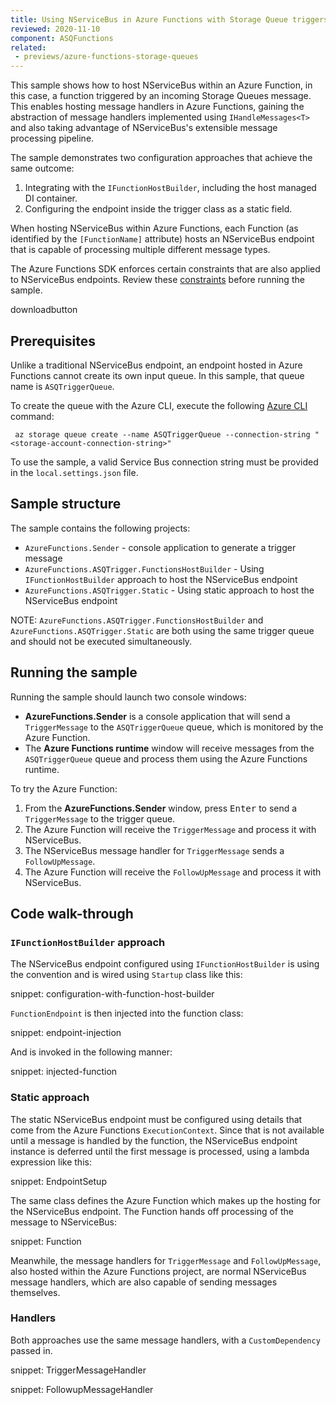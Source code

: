 ```yaml
---
title: Using NServiceBus in Azure Functions with Storage Queue triggers
reviewed: 2020-11-10
component: ASQFunctions
related:
 - previews/azure-functions-storage-queues
---
```


This sample shows how to host NServiceBus within an Azure Function, in this case, a function triggered by an incoming Storage Queues message. This enables hosting message handlers in Azure Functions, gaining the abstraction of message handlers implemented using `IHandleMessages<T>` and also taking advantage of NServiceBus's extensible message processing pipeline.

The sample demonstrates two configuration approaches that achieve the same outcome:
1. Integrating with the `IFunctionHostBuilder`, including the host managed DI container.
2. Configuring the endpoint inside the trigger class as a static field.

When hosting NServiceBus within Azure Functions, each Function (as identified by the `[FunctionName]` attribute) hosts an NServiceBus endpoint that is capable of processing multiple different message types.

The Azure Functions SDK enforces certain constraints that are also applied to NServiceBus endpoints. Review these [constraints](/previews/azure-functions-storage-queues.md) before running the sample.

downloadbutton

## Prerequisites

Unlike a traditional NServiceBus endpoint, an endpoint hosted in Azure Functions cannot create its own input queue. In this sample, that queue name is `ASQTriggerQueue`.

To create the queue with the Azure CLI, execute the following [Azure CLI](https://docs.microsoft.com/en-us/cli/azure/install-azure-cli) command:

```
 az storage queue create --name ASQTriggerQueue --connection-string "<storage-account-connection-string>"
```

To use the sample, a valid Service Bus connection string must be provided in the `local.settings.json` file.

## Sample structure

The sample contains the following projects:
- `AzureFunctions.Sender` - console application to generate a trigger message
- `AzureFunctions.ASQTrigger.FunctionsHostBuilder` - Using `IFunctionHostBuilder` approach to host the NServiceBus endpoint
- `AzureFunctions.ASQTrigger.Static` - Using static approach to host the NServiceBus endpoint

NOTE: `AzureFunctions.ASQTrigger.FunctionsHostBuilder` and `AzureFunctions.ASQTrigger.Static` are both using the same trigger queue and should not be executed simultaneously. 

## Running the sample

Running the sample should launch two console windows:

* **AzureFunctions.Sender** is a console application that will send a `TriggerMessage` to the `ASQTriggerQueue` queue, which is monitored by the Azure Function.
* The **Azure Functions runtime** window will receive messages from the `ASQTriggerQueue` queue and process them using the Azure Functions runtime.

To try the Azure Function:

1. From the **AzureFunctions.Sender** window, press <kbd>Enter</kbd> to send a `TriggerMessage` to the trigger queue.
1. The Azure Function will receive the `TriggerMessage` and process it with NServiceBus.
1. The NServiceBus message handler for `TriggerMessage` sends a `FollowUpMessage`.
1. The Azure Function will receive the `FollowUpMessage` and process it with NServiceBus.

## Code walk-through

### `IFunctionHostBuilder` approach

The NServiceBus endpoint configured using `IFunctionHostBuilder` is using the convention and is wired using `Startup` class like this:

snippet: configuration-with-function-host-builder

`FunctionEndpoint` is then injected into the function class:

snippet: endpoint-injection

And is invoked in the following manner:

snippet: injected-function

### Static approach

The static NServiceBus endpoint must be configured using details that come from the Azure Functions `ExecutionContext`. Since that is not available until a message is handled by the function, the NServiceBus endpoint instance is deferred until the first message is processed, using a lambda expression like this:

snippet: EndpointSetup

The same class defines the Azure Function which makes up the hosting for the NServiceBus endpoint. The Function hands off processing of the message to NServiceBus:

snippet: Function

Meanwhile, the message handlers for `TriggerMessage` and `FollowUpMessage`, also hosted within the Azure Functions project, are normal NServiceBus message handlers, which are also capable of sending messages themselves.

### Handlers

Both approaches use the same message handlers, with a `CustomDependency` passed in.

snippet: TriggerMessageHandler

snippet: FollowupMessageHandler